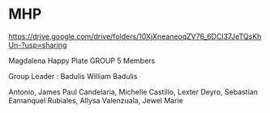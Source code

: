 # MHP

https://drive.google.com/drive/folders/10XjXneaneoqZV76_6DCI37JeTQsKhUn-?usp=sharing



Magdalena Happy Plate
GROUP 5 Members

Group Leader : Badulis William Badulis

Antonio, James Paul 
Candelaria, Michelle 
Castillo, Lexter 
Deyro, Sebastian Eamanquel 
Rubiales, Allysa 
Valenzuala, Jewel Marie 
